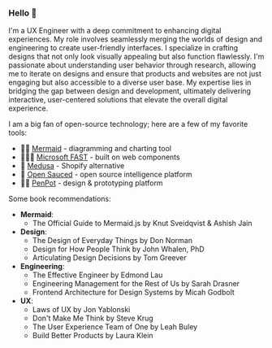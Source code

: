 ### Hello 👋

I'm a UX Engineer with a deep commitment to enhancing digital experiences. My role involves seamlessly merging the worlds of design and engineering to create user-friendly interfaces. I specialize in crafting designs that not only look visually appealing but also function flawlessly. I'm passionate about understanding user behavior through research, allowing me to iterate on designs and ensure that products and websites are not just engaging but also accessible to a diverse user base. My expertise lies in bridging the gap between design and development, ultimately delivering interactive, user-centered solutions that elevate the overall digital experience.

I am a big fan of open-source technology; here are a few of my favorite tools:

- 🧜‍♀️ [Mermaid](https://mermaid.js.org/) - diagramming and charting tool
- 👩🏻‍💻 [Microsoft FAST](https://www.fast.design/) - built on web components
- 💟 [Medusa](https://medusajs.com/) - Shopify alternative
- 🍕 [Open Sauced](https://opensauced.pizza/) - open source intelligence platform
- 💅🏻 [PenPot](https://penpot.app/) - design & prototyping platform

Some book recommendations:

- **Mermaid**:
  - The Official Guide to Mermaid.js by Knut Sveidqvist & Ashish Jain
- **Design**:
  - The Design of Everyday Things by Don Norman
  - Design for How People Think by John Whalen, PhD
  - Articulating Design Decisions by Tom Greever
- **Engineering**:
  - The Effective Engineer by Edmond Lau
  - Engineering Management for the Rest of Us by Sarah Drasner
  - Frontend Architecture for Design Systems by Micah Godbolt
- **UX**:
  - Laws of UX by Jon Yablonski
  - Don't Make Me Think by Steve Krug
  - The User Experience Team of One by Leah Buley
  - Build Better Products by Laura Klein

<!--
**huynhicode/huynhicode** is a ✨ _special_ ✨ repository because its `README.md` (this file) appears on your GitHub profile.

Here are some ideas to get you started:

- 🔭 I’m currently working on ...
- 🌱 I’m currently learning ...
- 👯 I’m looking to collaborate on ...
- 🤔 I’m looking for help with ...
- 💬 Ask me about ...
- 📫 How to reach me: ...
- 😄 Pronouns: ...
- ⚡ Fun fact: ...
-->
